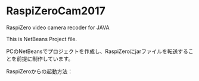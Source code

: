 # RaspiZeroCam2017
RaspiZero video camera recoder for JAVA

This is NetBeans Project file.

PCのNetBeansでプロジェクトを作成し、RaspiZeroにjarファイルを転送することを前提に制作しています。

RaspiZeroからの起動方法：   
``` $sudo java -jar /home/pi/NetBeansProject/RaspiZeroCam2017/dist/RaspiZeroCam2017.jar
```
